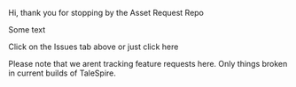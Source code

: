 Hi, thank you for stopping by the Asset Request Repo

Some text

Click on the Issues tab above or just click here

Please note that we arent tracking feature requests here. Only things broken in current builds of TaleSpire.
